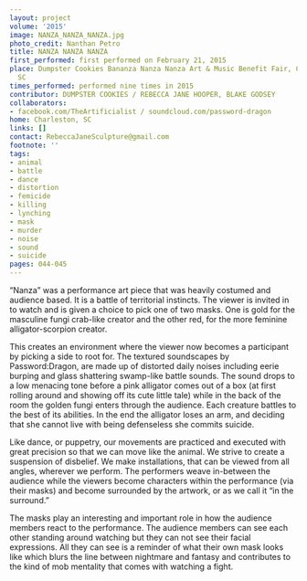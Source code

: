 ```yaml
---
layout: project
volume: '2015'
image: NANZA_NANZA_NANZA.jpg
photo_credit: Nanthan Petro
title: NANZA NANZA NANZA
first_performed: first performed on February 21, 2015
place: Dumpster Cookies Bananza Nanza Nanza Art & Music Benefit Fair, Charleston,
  SC
times_performed: performed nine times in 2015
contributor: DUMPSTER COOKIES / REBECCA JANE HOOPER, BLAKE GODSEY
collaborators:
- facebook.com/TheArtificialist / soundcloud.com/password-dragon
home: Charleston, SC
links: []
contact: RebeccaJaneSculpture@gmail.com
footnote: ''
tags:
- animal
- battle
- dance
- distortion
- femicide
- killing
- lynching
- mask
- murder
- noise
- sound
- suicide
pages: 044-045
---
```


“Nanza” was a performance art piece that was heavily costumed and audience based. It is a battle of territorial instincts. The viewer is invited in to watch and is given a choice to pick one of two masks. One is gold for the masculine fungi crab-like creator and the other red, for the more feminine alligator-scorpion creator.

This creates an environment where the viewer now becomes a participant by picking a side to root for. The textured soundscapes by Password:Dragon, are made up of distorted daily noises including eerie burping and glass shattering swamp-like battle sounds. The sound drops to a low menacing tone before a pink alligator comes out of a box (at first rolling around and showing off its cute little tale) while in the back of the room the golden fungi enters through the audience. Each creature battles to the best of its abilities. In the end the alligator loses an arm, and deciding that she cannot live with being defenseless she commits suicide.

Like dance, or puppetry, our movements are practiced and executed with great precision so that we can move like the animal. We strive to create a suspension of disbelief. We make installations, that can be viewed from all angles, wherever we perform. The performers weave in-between the audience while the viewers become characters within the performance (via their masks) and become surrounded by the artwork, or as we call it “in the surround.”

The masks play an interesting and important role in how the audience members react to the performance. The audience members can see each other standing around watching but they can not see their facial expressions. All they can see is a reminder of what their own mask looks like which blurs the line between nightmare and fantasy and contributes to the kind of mob mentality that comes with watching a fight.

